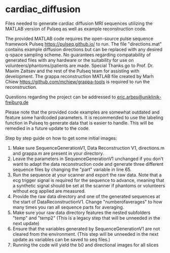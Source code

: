 # cardiac_diffusion
Files needed to generate cardiac diffusion MRI sequences utilizing the MATLAB version of Pulseq as well as example reconstruction code.

The provided MATLAB code requires the open-source pulse sequence framework Pulseq https://pulseq.github.io/ to run.
The file "directions.mat" contains example diffusion directions but can be replaced with any desired q-space sampling scheme.
No guarantees regarding compatability of generated files with any hardware or the suitability for use on volunteers/phantoms/patients are made.
Special Thanks go to Prof. Dr. Maxim Zaitsev and the rest of the Pulseq team for assisting with development. The grappa reconstruction MATLAB file created
by Marh Chiew https://github.com/mchiew/grappa-tools is required to run the reconstruction.

Questions regarding the project can be addressed to eric.arbes@uniklinik-freiburg.de

Please note that the provided code examples are somewhat outdated and feature some hardcoded parameters. It is recommended to use the labeling function in Pulseq to generate data that is easier to handle.
This will be remedied in a future update to the code.

Step by step guide on how to get some initial images:

1. Make sure SequenceGenerationV1, Data Reconstruction V1, directions.m and grappa.m are present in your directory.
2. Leave the parameters in SequenceGenerationV1 unchanged if you don't want to adapt the data reconstruction code and generate three different sequence files by changing the "part" variable in line 65.
3. Run the sequence at your scanner and export the raw data. Note that a ecg trigger signal is required for the sequence to advance, meaning that a synthetic signal should be set at the scanner if phantoms or volunteers without ecg applied are measured.
4. Provide the raw data directory and one of the generated sequences at the start of DataReconstructionV1. Change "numberofaverages" to how many times you ran all sequence parts for averaging.
5. Make sure your raw data directory features the nested subfolders "temp" and "temp2" (This is a legacy step that will be unneeded in the next update)
6. Ensure that the variables generated by SequenceGenerationV1 are not cleared from the environment. (This step will be unneeded in the next update as variables can be saved to seq files.)
7. Running the code will yield the b0 and directional images for all slices
